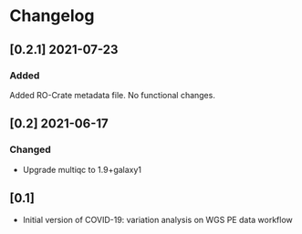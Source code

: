 # Changelog

## [0.2.1] 2021-07-23

### Added

Added RO-Crate metadata file. No functional changes.

## [0.2] 2021-06-17

### Changed

- Upgrade multiqc to 1.9+galaxy1

## [0.1]

- Initial version of COVID-19: variation analysis on WGS PE data workflow
